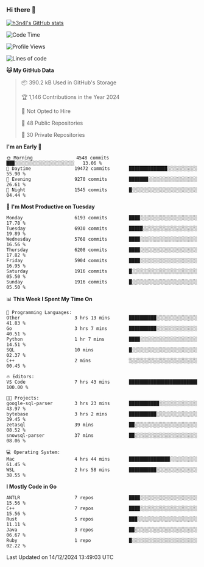 ### Hi there 👋

[![h3n4l's GitHub stats](https://github-readme-stats.vercel.app/api?username=h3n4l&count_private=true&show_icons=true&theme=radical)](https://github.com/h3n4l/github-readme-stats)

<!--START_SECTION:waka-->
![Code Time](http://img.shields.io/badge/Code%20Time-2%2C024%20hrs%2035%20mins-blue)

![Profile Views](http://img.shields.io/badge/Profile%20Views-0-blue)

![Lines of code](https://img.shields.io/badge/From%20Hello%20World%20I%27ve%20Written-14.1%20million%20lines%20of%20code-blue)

**🐱 My GitHub Data** 

> 📦 390.2 kB Used in GitHub's Storage 
 > 
> 🏆 1,146 Contributions in the Year 2024
 > 
> 🚫 Not Opted to Hire
 > 
> 📜 48 Public Repositories 
 > 
> 🔑 30 Private Repositories 
 > 
**I'm an Early 🐤** 

```text
🌞 Morning                4548 commits        ███░░░░░░░░░░░░░░░░░░░░░░   13.06 % 
🌆 Daytime                19472 commits       ██████████████░░░░░░░░░░░   55.90 % 
🌃 Evening                9270 commits        ███████░░░░░░░░░░░░░░░░░░   26.61 % 
🌙 Night                  1545 commits        █░░░░░░░░░░░░░░░░░░░░░░░░   04.44 % 
```
📅 **I'm Most Productive on Tuesday** 

```text
Monday                   6193 commits        ████░░░░░░░░░░░░░░░░░░░░░   17.78 % 
Tuesday                  6930 commits        █████░░░░░░░░░░░░░░░░░░░░   19.89 % 
Wednesday                5768 commits        ████░░░░░░░░░░░░░░░░░░░░░   16.56 % 
Thursday                 6208 commits        ████░░░░░░░░░░░░░░░░░░░░░   17.82 % 
Friday                   5904 commits        ████░░░░░░░░░░░░░░░░░░░░░   16.95 % 
Saturday                 1916 commits        █░░░░░░░░░░░░░░░░░░░░░░░░   05.50 % 
Sunday                   1916 commits        █░░░░░░░░░░░░░░░░░░░░░░░░   05.50 % 
```


📊 **This Week I Spent My Time On** 

```text
💬 Programming Languages: 
Other                    3 hrs 13 mins       ██████████░░░░░░░░░░░░░░░   41.83 % 
Go                       3 hrs 7 mins        ██████████░░░░░░░░░░░░░░░   40.51 % 
Python                   1 hr 7 mins         ████░░░░░░░░░░░░░░░░░░░░░   14.51 % 
SQL                      10 mins             █░░░░░░░░░░░░░░░░░░░░░░░░   02.37 % 
C++                      2 mins              ░░░░░░░░░░░░░░░░░░░░░░░░░   00.45 % 

🔥 Editors: 
VS Code                  7 hrs 43 mins       █████████████████████████   100.00 % 

🐱‍💻 Projects: 
google-sql-parser        3 hrs 23 mins       ███████████░░░░░░░░░░░░░░   43.97 % 
bytebase                 3 hrs 2 mins        ██████████░░░░░░░░░░░░░░░   39.45 % 
zetasql                  39 mins             ██░░░░░░░░░░░░░░░░░░░░░░░   08.52 % 
snowsql-parser           37 mins             ██░░░░░░░░░░░░░░░░░░░░░░░   08.06 % 

💻 Operating System: 
Mac                      4 hrs 44 mins       ███████████████░░░░░░░░░░   61.45 % 
WSL                      2 hrs 58 mins       ██████████░░░░░░░░░░░░░░░   38.55 % 
```

**I Mostly Code in Go** 

```text
ANTLR                    7 repos             ████░░░░░░░░░░░░░░░░░░░░░   15.56 % 
C++                      7 repos             ████░░░░░░░░░░░░░░░░░░░░░   15.56 % 
Rust                     5 repos             ███░░░░░░░░░░░░░░░░░░░░░░   11.11 % 
Java                     3 repos             ██░░░░░░░░░░░░░░░░░░░░░░░   06.67 % 
Ruby                     1 repo              █░░░░░░░░░░░░░░░░░░░░░░░░   02.22 % 
```




 Last Updated on 14/12/2024 13:49:03 UTC
<!--END_SECTION:waka-->

